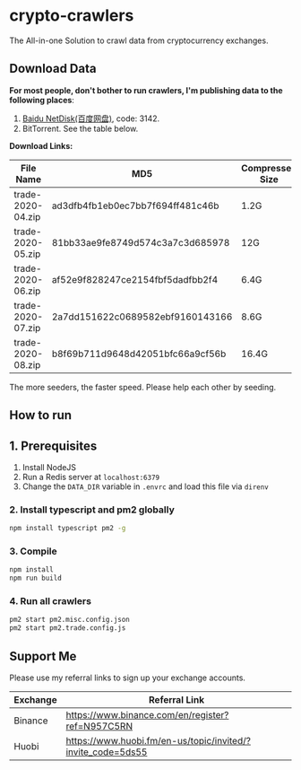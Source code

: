 # crypto-crawlers

The All-in-one Solution to crawl data from cryptocurrency exchanges.

## Download Data

**For most people, don't bother to run crawlers, I'm publishing data to the following places**:

1. [Baidu NetDisk(百度网盘)](https://pan.baidu.com/s/187YGeS5LHuJruq57zZLvmg#list/path=%2Fcrypto-crawlers%2Ftrade), code: 3142.
2. BitTorrent. See the table below.

**Download Links:**

| File Name | MD5 | Compressed Size | Original Size | Magnet Link | Comment |
| --- | --- | --- | --- | --- | --- |
| trade-2020-04.zip | ad3dfb4fb1eb0ec7bb7f694ff481c46b | 1.2G | 13G | magnet:?xt=urn:btih:2de10098310245057d6fe1081db0aee88f2e5481&dn=trade-2020-04.zip&tr=udp%3A%2F%2Ftracker.openbittorrent.com%3A80&tr=udp%3A%2F%2Fopen.demonii.com%3A1337&tr=udp%3A%2F%2Ftracker.coppersurfer.tk%3A6969&tr=udp%3A%2F%2Ftracker.leechers-paradise.org%3A6969 | April 2020 |
| trade-2020-05.zip | 81bb33ae9fe8749d574c3a7c3d685978 | 12G | 167.0G | magnet:?xt=urn:btih:69fda39b186d68d60dc22253cd2f4a12b3944a49&dn=trade-2020-05.zip&tr=udp%3A%2F%2Ftracker.openbittorrent.com%3A80&tr=udp%3A%2F%2Fopen.demonii.com%3A1337&tr=udp%3A%2F%2Ftracker.coppersurfer.tk%3A6969&tr=udp%3A%2F%2Ftracker.leechers-paradise.org%3A6969 | May 2020 |
| trade-2020-06.zip | af52e9f828247ce2154fbf5dadfbb2f4 | 6.4G | 94.8G | magnet:?xt=urn:btih:dcdbe1ae0ef476ce374784c63b467b2b6c2a8dd9&dn=trade-2020-06.zip&tr=udp%3A%2F%2Ftracker.openbittorrent.com%3A80&tr=udp%3A%2F%2Fopen.demonii.com%3A1337&tr=udp%3A%2F%2Ftracker.coppersurfer.tk%3A6969&tr=udp%3A%2F%2Ftracker.leechers-paradise.org%3A6969 | June 2020 |
| trade-2020-07.zip | 2a7dd151622c0689582ebf9160143166 | 8.6G | 123.8G | in Baidupan | July 2020 |
| trade-2020-08.zip | b8f69b711d9648d42051bfc66a9cf56b | 16.4G | 215.3G | in Baidupan | August 2020 |

The more seeders, the faster speed. Please help each other by seeding.

## How to run

## 1. Prerequisites

1. Install NodeJS
1. Run a Redis server at `localhost:6379`
1. Change the `DATA_DIR` variable in `.envrc` and load this file via `direnv`

### 2. Install typescript and pm2 globally

```bash
npm install typescript pm2 -g
```

### 3. Compile

```bash
npm install
npm run build
```

### 4. Run all crawlers

```bash
pm2 start pm2.misc.config.json
pm2 start pm2.trade.config.js
```

## Support Me

Please use my referral links to sign up your exchange accounts.

| Exchange | Referral Link                                                 |
| -------- | ------------------------------------------------------------- |
| Binance  | <https://www.binance.com/en/register?ref=N957C5RN>            |
| Huobi    | <https://www.huobi.fm/en-us/topic/invited/?invite_code=5ds55> |
